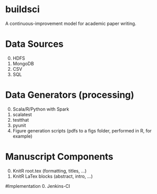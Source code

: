 # buildsci
A continuous-improvement model for academic paper writing.


# Data Sources
0. HDFS
0. MongoDB
0. CSV
0. SQL

# Data Generators (processing)
0. Scala/R/Python with Spark
0. scalatest
0. testthat
0. pyunit
0. Figure generation scripts (pdfs to a figs folder, performed in R, for example)

# Manuscript Components
0. KnitR root.tex (formatting, titles, ...)
0. KnitR LaTex blocks (abstract, intro, ...)

#Implementation
0. Jenkins-CI
